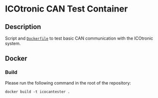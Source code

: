# ICOtronic CAN Test Container

## Description

Script and [`Dockerfile`](Dockerfile) to test basic CAN communication with the ICOtronic system.

## Docker

### Build

Please run the following command in the root of the repository:

```
docker build -t icocantester .
```
